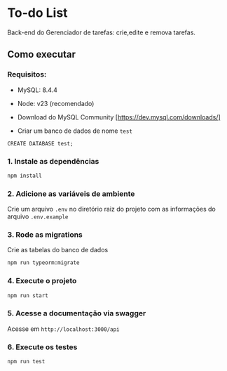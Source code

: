# To-do List

Back-end do Gerenciador de tarefas: crie,edite e remova tarefas.

## Como executar

### Requisitos:
- MySQL: 8.4.4
- Node: v23 (recomendado)

- Download do MySQL Community [https://dev.mysql.com/downloads/]

- Criar um banco de dados de nome `test`
```mysql
CREATE DATABASE test;
```

### 1. Instale as dependências
```bash
npm install
```

### 2. Adicione as variáveis de ambiente
Crie um arquivo `.env` no diretório raiz do projeto com as informações do arquivo `.env.example`

### 3. Rode as migrations
Crie as tabelas do banco de dados
```bash
npm run typeorm:migrate
```

### 4. Execute o projeto

```bash
npm run start
```

### 5. Acesse a documentação via swagger
Acesse em `http://localhost:3000/api`

### 6. Execute os testes
```bash
npm run test
```

